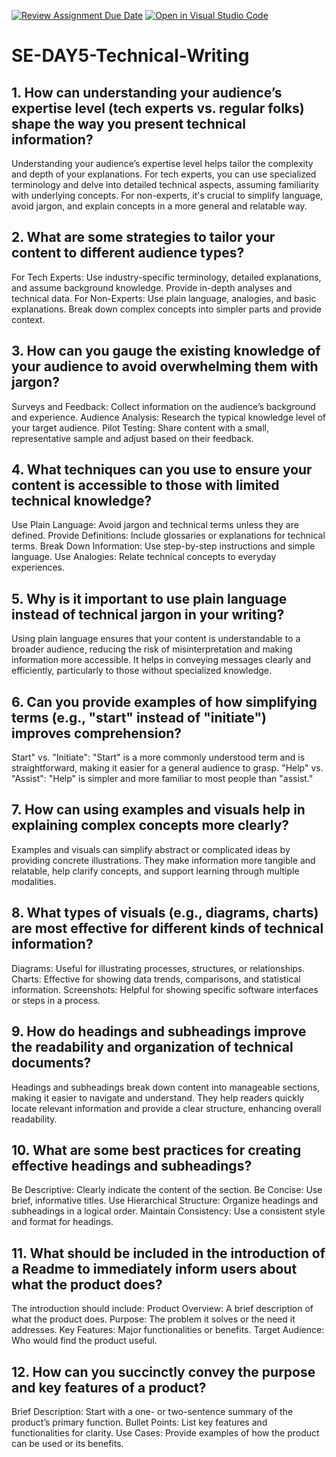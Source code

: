 [![Review Assignment Due Date](https://classroom.github.com/assets/deadline-readme-button-22041afd0340ce965d47ae6ef1cefeee28c7c493a6346c4f15d667ab976d596c.svg)](https://classroom.github.com/a/zsAR-pyY)
[![Open in Visual Studio Code](https://classroom.github.com/assets/open-in-vscode-2e0aaae1b6195c2367325f4f02e2d04e9abb55f0b24a779b69b11b9e10269abc.svg)](https://classroom.github.com/online_ide?assignment_repo_id=15729793&assignment_repo_type=AssignmentRepo)
# SE-DAY5-Technical-Writing
## 1. How can understanding your audience’s expertise level (tech experts vs. regular folks) shape the way you present technical information?
Understanding your audience’s expertise level helps tailor the complexity and depth of your explanations. For tech experts, you can use specialized terminology and delve into detailed technical aspects, assuming familiarity with underlying concepts. For non-experts, it's crucial to simplify language, avoid jargon, and explain concepts in a more general and relatable way.


## 2. What are some strategies to tailor your content to different audience types?
For Tech Experts: Use industry-specific terminology, detailed explanations, and assume background knowledge. Provide in-depth analyses and technical data.
For Non-Experts: Use plain language, analogies, and basic explanations. Break down complex concepts into simpler parts and provide context.


## 3. How can you gauge the existing knowledge of your audience to avoid overwhelming them with jargon?

Surveys and Feedback: Collect information on the audience’s background and experience.
Audience Analysis: Research the typical knowledge level of your target audience.
Pilot Testing: Share content with a small, representative sample and adjust based on their feedback.

## 4. What techniques can you use to ensure your content is accessible to those with limited technical knowledge?

Use Plain Language: Avoid jargon and technical terms unless they are defined.
Provide Definitions: Include glossaries or explanations for technical terms.
Break Down Information: Use step-by-step instructions and simple language.
Use Analogies: Relate technical concepts to everyday experiences.


## 5. Why is it important to use plain language instead of technical jargon in your writing?

Using plain language ensures that your content is understandable to a broader audience, reducing the risk of misinterpretation and making information more accessible. It helps in conveying messages clearly and efficiently, particularly to those without specialized knowledge.

## 6. Can you provide examples of how simplifying terms (e.g., "start" instead of "initiate") improves comprehension?

Start" vs. "Initiate": "Start" is a more commonly understood term and is straightforward, making it easier for a general audience to grasp.
"Help" vs. "Assist": "Help" is simpler and more familiar to most people than "assist."

## 7. How can using examples and visuals help in explaining complex concepts more clearly?

Examples and visuals can simplify abstract or complicated ideas by providing concrete illustrations. They make information more tangible and relatable, help clarify concepts, and support learning through multiple modalities.

## 8. What types of visuals (e.g., diagrams, charts) are most effective for different kinds of technical information?

Diagrams: Useful for illustrating processes, structures, or relationships.
Charts: Effective for showing data trends, comparisons, and statistical information.
Screenshots: Helpful for showing specific software interfaces or steps in a process.

## 9. How do headings and subheadings improve the readability and organization of technical documents?

Headings and subheadings break down content into manageable sections, making it easier to navigate and understand. They help readers quickly locate relevant information and provide a clear structure, enhancing overall readability.

## 10. What are some best practices for creating effective headings and subheadings?

Be Descriptive: Clearly indicate the content of the section.
Be Concise: Use brief, informative titles.
Use Hierarchical Structure: Organize headings and subheadings in a logical order.
Maintain Consistency: Use a consistent style and format for headings.

## 11. What should be included in the introduction of a Readme to immediately inform users about what the product does?

The introduction should include:
Product Overview: A brief description of what the product does.
Purpose: The problem it solves or the need it addresses.
Key Features: Major functionalities or benefits.
Target Audience: Who would find the product useful.

## 12. How can you succinctly convey the purpose and key features of a product?
Brief Description: Start with a one- or two-sentence summary of the product’s primary function.
Bullet Points: List key features and functionalities for clarity.
Use Cases: Provide examples of how the product can be used or its benefits.
